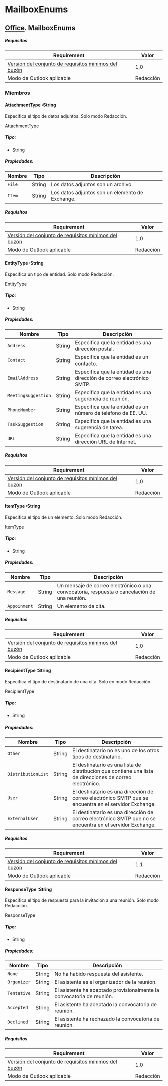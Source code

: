  

# MailboxEnums

## [Office](Office.md). MailboxEnums

##### Requisitos

|Requirement| Valor|
|---|---|
|[Versión del conjunto de requisitos mínimos del buzón](../tutorial-api-requirement-sets.md)| 1,0|
|Modo de Outlook aplicable| Redacción|

### Miembros

#### AttachmentType :String

Especifica el tipo de datos adjuntos. Solo  modo Redacción.

AttachmentType

##### Tipo:

*   String

##### Propiedades:

|Nombre| Tipo| Descripción|
|---|---|---|
|`File`| String|Los datos adjuntos son un archivo.|
|`Item`| String|Los datos adjuntos son un elemento de Exchange.|

##### Requisitos

|Requirement| Valor|
|---|---|
|[Versión del conjunto de requisitos mínimos del buzón](../tutorial-api-requirement-sets.md)| 1,0|
|Modo de Outlook aplicable| Redacción|
#### EntityType :String

Especifica un tipo de entidad. Solo  modo Redacción.

EntityType

##### Tipo:

*   String

##### Propiedades:

|Nombre| Tipo| Descripción|
|---|---|---|
|`Address`| String|Especifica que la entidad es una dirección postal.|
|`Contact`| String|Especifica que la entidad es un contacto.|
|`EmailAddress`| String|Especifica que la entidad es una dirección de correo electrónico SMTP.|
|`MeetingSuggestion`| String|Especifica que la entidad es una sugerencia de reunión.|
|`PhoneNumber`| String|Especifica que la entidad es un número de teléfono de EE. UU.|
|`TaskSuggestion`| String|Especifica que la entidad es una sugerencia de tarea.|
|`URL`| String|Especifica que la entidad es una dirección URL de Internet.|

##### Requisitos

|Requirement| Valor|
|---|---|
|[Versión del conjunto de requisitos mínimos del buzón](../tutorial-api-requirement-sets.md)| 1,0|
|Modo de Outlook aplicable| Redacción|
#### ItemType :String

Especifica el tipo de un elemento. Solo  modo Redacción.

ItemType

##### Tipo:

*   String

##### Propiedades:

|Nombre| Tipo| Descripción|
|---|---|---|
|`Message`| String|Un mensaje de correo electrónico o una convocatoria, respuesta o cancelación de una reunión.|
|`Appoinment`| String|Un elemento de cita.|

##### Requisitos

|Requirement| Valor|
|---|---|
|[Versión del conjunto de requisitos mínimos del buzón](../tutorial-api-requirement-sets.md)| 1,0|
|Modo de Outlook aplicable| Redacción|
#### RecipientType :String

Especifica el tipo de destinatario de una cita. Solo en modo Redacción.

RecipientType

##### Tipo:

*   String

##### Propiedades:

|Nombre| Tipo| Descripción|
|---|---|---|
|`Other`| String|El destinatario no es uno de los otros tipos de destinatario.|
|`DistributionList`| String|El destinatario es una lista de distribución que contiene una lista de direcciones de correo electrónico.|
|`User`| String|El destinatario es una dirección de correo electrónico SMTP que se encuentra en el servidor Exchange.|
|`ExternalUser`| String|El destinatario es una dirección de correo electrónico SMTP que no se encuentra en el servidor Exchange.|

##### Requisitos

|Requirement| Valor|
|---|---|
|[Versión del conjunto de requisitos mínimos del buzón](../tutorial-api-requirement-sets.md)| 1.1|
|Modo de Outlook aplicable| Redacción|
#### ResponseType :String

Especifica el tipo de respuesta para la invitación a una reunión. Solo modo Redacción.

ResponseType

##### Tipo:

*   String

##### Propiedades:

|Nombre| Tipo| Descripción|
|---|---|---|
|`None`| String|No ha habido respuesta del asistente.|
|`Organizer`| String|El asistente es el organizador de la reunión.|
|`Tentative`| String|El asistente ha aceptado provisionalmente la convocatoria de reunión.|
|`Accepted`| String|El asistente ha aceptado la convocatoria de reunión.|
|`Declined`| String|El asistente ha rechazado la convocatoria de reunión.|

##### Requisitos

|Requirement| Valor|
|---|---|
|[Versión del conjunto de requisitos mínimos del buzón](../tutorial-api-requirement-sets.md)| 1,0|
|Modo de Outlook aplicable| Redacción|
